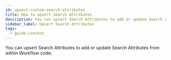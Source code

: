 ```yaml
---
id: upsert-custom-search-attributes
title: How to upsert Search Attributes
description: You can upsert Search Attributes to add or update Search Attributes from within Workflow code.
sidebar_label: Upsert Search Attributes
tags:
  - guide-context
---
```


You can upsert Search Attributes to add or update Search Attributes from within Workflow code.
